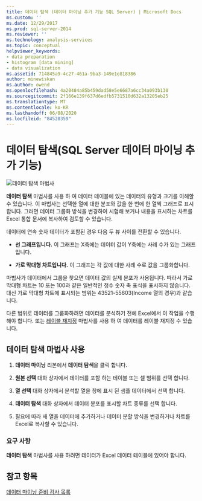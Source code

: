 ```yaml
---
title: 데이터 탐색 (데이터 마이닝 추가 기능 SQL Server) | Microsoft Docs
ms.custom: ''
ms.date: 12/29/2017
ms.prod: sql-server-2014
ms.reviewer: ''
ms.technology: analysis-services
ms.topic: conceptual
helpviewer_keywords:
- data preparation
- histogram [data mining]
- data visualization
ms.assetid: 714845a9-4c27-461a-9ba3-149e1e818386
author: minewiskan
ms.author: owend
ms.openlocfilehash: 4a20484a85b459dad58e5e6687a6cc34a093b130
ms.sourcegitcommit: 2f166e139f637d6edfb5731510d632a13205eb25
ms.translationtype: MT
ms.contentlocale: ko-KR
ms.lasthandoff: 06/08/2020
ms.locfileid: "84528359"
---
```

# <a name="explore-data-sql-server-data-mining-add-ins"></a>데이터 탐색(SQL Server 데이터 마이닝 추가 기능)
  ![데이터 탐색 마법사](media/dmc-explore.gif "데이터 탐색 마법사")  
  
 **데이터 탐색** 마법사를 사용 하 여 데이터 테이블에 있는 데이터의 유형과 크기를 이해할 수 있습니다. 이 마법사는 선택한 열에 대한 분포와 값을 한 번에 한 열씩 그래프로 표시합니다. 그러면 데이터 그룹화 방식을 변경하여 시험해 보거나 내용을 표시하는 차트를 Excel 통합 문서에 복사하여 검토할 수 있습니다.  
  
 데이터에 연속 숫자 데이터가 포함된 경우 다음 두 뷰 사이를 전환할 수 있습니다.  
  
-   **선 그래프입니다.** 이 그래프는 X축에는 데이터 값이 Y축에는 사례 수가 있는 그래프입니다.  
  
-   **가로 막대형 차트입니다.** 이 그래프는 각 값에 대한 사례 수로 값을 그룹화합니다.  
  
 마법사가 데이터에서 그룹을 찾으면 데이터 값의 실제 분포가 사용됩니다. 따라서 가로 막대형 차트는 10 또는 100과 같은 일반적인 정수 숫자 축 표식을 표시하지 않습니다. 대신 가로 막대형 차트에 표시되는 범위는 43521-55603(Income 열의 경우)과 같습니다.  
  
 다른 범위로 데이터를 그룹화하려면 데이터를 분석하기 전에 Excel에서 이 작업을 수행해야 합니다. 또는 [레이블 재지정](relabel-sql-server-data-mining-add-ins.md) 마법사를 사용 하 여 데이터를 레이블 재지정 수 있습니다.  
  
## <a name="using-the-explore-data-wizard"></a>데이터 탐색 마법사 사용  
  
1.  **데이터 마이닝** 리본에서 **데이터 탐색**을 클릭 합니다.  
  
2.  **원본 선택** 대화 상자에서 데이터를 포함 하는 테이블 또는 셀 범위를 선택 합니다.  
  
3.  **열 선택** 대화 상자에서 분석할 열을 창에 표시 된 샘플 데이터에서 선택 합니다.  
  
4.  **데이터 탐색** 대화 상자에서 데이터 분포를 표시할 차트 종류를 선택 합니다.  
  
5.  필요에 따라 새 열을 데이터에 추가하거나 데이터 분할 방식을 변경하거나 차트를 Excel로 복사할 수 있습니다.  
  
### <a name="requirements"></a>요구 사항  
 **데이터 탐색** 마법사를 사용 하려면 데이터가 Excel 데이터 테이블에 있어야 합니다.   
  
## <a name="see-also"></a>참고 항목  
 [데이터 마이닝 준비 검사 목록](checklist-of-preparation-for-data-mining.md)  
  
  
